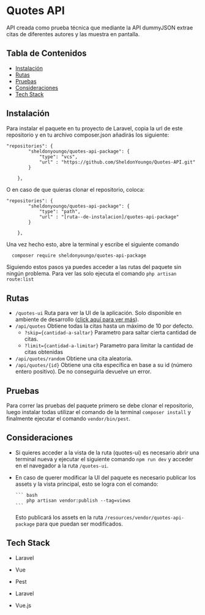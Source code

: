 
# Quotes API 

API creada como prueba técnica que mediante la API dummyJSON extrae citas de diferentes autores y las muestra en pantalla.

## Tabla de Contenidos 
- [Instalación](#instalación)
- [Rutas](#rutas)
- [Pruebas](#pruebas)
- [Consideraciones](#consideraciones)
- [Tech Stack](#tech-stack)

## Instalación

Para instalar el paquete en tu proyecto de Laravel, copia la url de este repositorio y en tu archivo composer.json añadirás los siguiente:

```
"repositories": {
        "sheldonyoungo/quotes-api-package": {
            "type": "vcs",
            "url" : "https://github.com/SheldonYoungo/Quotes-API.git"
        }
        
    },
```

O en caso de que quieras clonar el repositorio, coloca:
```
"repositories": {
        "sheldonyoungo/quotes-api-package": {
            "type": "path",
            "url" : "[ruta--de-instalacion]/quotes-api-package"
        }
        
    },
```

Una vez hecho esto, abre la terminal y escribe el siguiente comando

```bash
  composer require sheldonyoungo/quotes-api-package
```

Siguiendo estos pasos ya puedes acceder a las rutas del paquete sin ningún problema. Para ver las solo ejecuta el comando `php artisan route:list`

## Rutas

- `/quotes-ui` Ruta para ver la UI de la aplicación. Solo disponible en ambiente de desarrollo ([click aquí para ver más](#consideraciones)).
- `/api/quotes` Obtiene todas la citas hasta un máximo de 10 por defecto.
    - `?skip={cantidad-a-saltar}` Parametro para saltar cierta cantidad de citas.
    - `?limit={cantidad-a-limitar}` Parametro para limitar la cantidad de citas obtenidas
- `/api/quotes/random` Obtiene una cita aleatoria.
- `/api/quotes/{id}` Obtiene una cita específica en base a su id (número entero positivo). De no conseguirla devuelve un error.


## Pruebas

Para correr las pruebas del paquete primero se debe clonar el repositorio, luego instalar todas utilizar el comando de la terminal `composer install` y finalmente ejecutar el comando `vendor/bin/pest`.

## Consideraciones


- Si quieres acceder a la vista de la ruta (quotes-ui) es necesario abrir una terminal nueva y ejecutar el siguiente comando `npm run dev` y acceder en el navegador a la ruta `/quotes-ui`.

- En caso de querer modificar la UI del paquete es necesario publicar los assets y la vista principal, esto se logra con el comando:

      ``` bash
          php artisan vendor:publish --tag=views
      ```
  Esto publicará los assets en la ruta `/resources/vendor/quotes-api-package` para que puedan ser modificados.

## Tech Stack

- Laravel
- Vue
- Pest

- Laravel
- Vue.js


